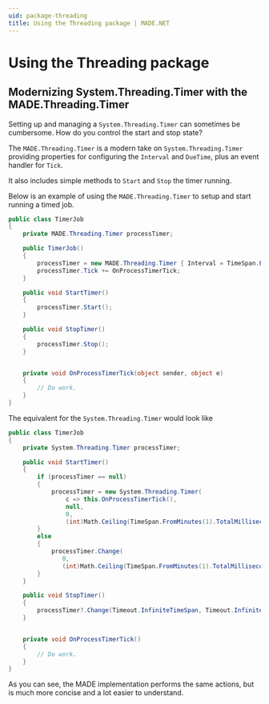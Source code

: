 ```yaml
---
uid: package-threading
title: Using the Threading package | MADE.NET
---
```


# Using the Threading package

## Modernizing System.Threading.Timer with the MADE.Threading.Timer

Setting up and managing a `System.Threading.Timer` can sometimes be cumbersome. How do you control the start and stop state? 

The `MADE.Threading.Timer` is a modern take on `System.Threading.Timer` providing properties for configuring the `Interval` and `DueTime`, plus an event handler for `Tick`. 

It also includes simple methods to `Start` and `Stop` the timer running.

Below is an example of using the `MADE.Threading.Timer` to setup and start running a timed job.

```csharp
public class TimerJob
{
    private MADE.Threading.Timer processTimer;

    public TimerJob()
    {
        processTimer = new MADE.Threading.Timer { Interval = TimeSpan.FromMinutes(1) };
        processTimer.Tick += OnProcessTimerTick;
    }

    public void StartTimer()
    {
        processTimer.Start();
    }

    public void StopTimer()
    {
        processTimer.Stop();
    }


    private void OnProcessTimerTick(object sender, object e)
    {
        // Do work.
    }
}
```

The equivalent for the `System.Threading.Timer` would look like

```csharp
public class TimerJob
{
    private System.Threading.Timer processTimer;

    public void StartTimer()
    {
        if (processTimer == null)
        {
            processTimer = new System.Threading.Timer(
                c => this.OnProcessTimerTick(),
                null,
                0,
                (int)Math.Ceiling(TimeSpan.FromMinutes(1).TotalMilliseconds));
        }
        else
        {
            processTimer.Change(
               0,
               (int)Math.Ceiling(TimeSpan.FromMinutes(1).TotalMilliseconds));
        }
    }

    public void StopTimer()
    {
        processTimer?.Change(Timeout.InfiniteTimeSpan, Timeout.InfiniteTimeSpan);
    }


    private void OnProcessTimerTick()
    {
        // Do work.
    }
}
```

As you can see, the MADE implementation performs the same actions, but is much more concise and a lot easier to understand.